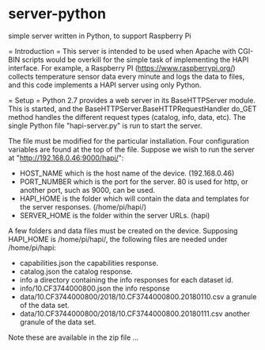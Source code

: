 # server-python
simple server written in Python, to support Raspberry Pi

= Introduction =
This server is intended to be used when Apache with CGI-BIN scripts would be overkill for the simple task of implementing the HAPI interface.  For example, a Raspberry PI (https://www.raspberrypi.org/) collects temperature sensor data every minute and logs the data to files, and this code implements a HAPI server using only Python.  

= Setup =
Python 2.7 provides a web server in its BaseHTTPServer module.  This is started, and the BaseHTTPServer.BaseHTTPRequestHandler do_GET method handles the different request types (catalog, info, data, etc).  The single Python file "hapi-server.py" is run to start the server.  

The file must be modified for the particular installation.  Four configuration variables are found at the top of the file.  Suppose we wish to run the server at "http://192.168.0.46:9000/hapi/":
* HOST_NAME which is the host name of the device.  (192.168.0.46)
* PORT_NUMBER which is the port for the server.  80 is used for http, or another port, such as 9000, can be used.  
* HAPI_HOME is the folder which will contain the data and templates for the server responses.  (/home/pi/hapi/)
* SERVER_HOME is the folder within the server URLs.  (hapi)

A few folders and data files must be created on the device.  Supposing HAPI_HOME is /home/pi/hapi/, the following files are needed under /home/pi/hapi:
* capabilities.json  the capabilities response. 
* catalog.json   the catalog response.  
* info   a directory containing the info responses for each dataset id.
* info/10.CF3744000800.json  the info response
* data/10.CF3744000800/2018/10.CF3744000800.20180110.csv  a granule of the data set.
* data/10.CF3744000800/2018/10.CF3744000800.20180111.csv  another granule of the data set.

Note these are available in the zip file ...
